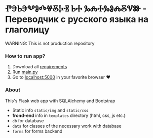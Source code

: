 # ⰒⰅⰓⰅⰂⰑⰄⰝⰋⰍⰠ ⰓⰀ ⰃⰎⰀⰃⰑⰎⰋⰜⰖ - Переводчик с русского языка на глаголицу
WARNING: This is not production repository

### How to run app?

1. Download all [requirements](https://github.com/SUPERustam/Translater/blob/master/requirements.txt)
2. Run [main.py](https://github.com/SUPERustam/Translater/blob/master/main.py)
3. Go to [localhost:5000](http://localhost:5000) in your favorite browser :heart:

### About
This's Flask web app with SQLAlchemy and Bootstrap

- Static info `static/img` and `static/css`
- **frond-end** info in `templates` directory (html, css, js etc.)
- `db` for database
- `data` for classes of the necessary work with database
- `forms` for forms backend
